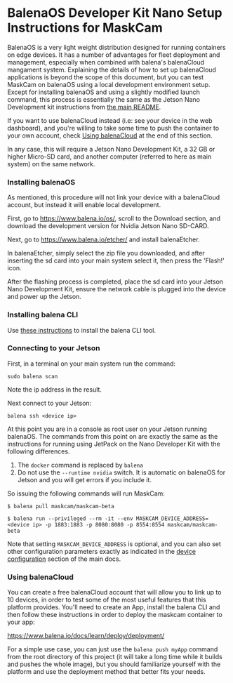 # BalenaOS Developer Kit Nano Setup Instructions for MaskCam

BalenaOS is a very light weight distribution designed for running containers on edge devices. It has a number of advantages for fleet deployment and management, especially when combined with balena's balenaCloud mangament system. Explaining the details of how to set up balenaCloud applications is beyond the scope of this document, but you can test MaskCam on balenaOS using a local development environment setup.
Except for installing balenaOS and using a slightly modified launch command, this process is essentially the same as the Jetson Nano Development kit instructions from [the main README](https://github.com/bdtinc/maskcam#running-maskcam-from-a-container-on-a-jetson-nano-developer-kit).

If you want to use balenaCloud instead (i.e: see your device in the web dashboard), and you're willing to take some time to push the container to your own account, check [Using balenaCloud](#using-balenacloud) at the end of this section.

In any case, this will require a Jetson Nano Development Kit, a 32 GB or higher Micro-SD card, and another computer (referred to here as main system) on the same network.

### Installing balenaOS
As mentioned, this procedure will not link your device with a balenaCloud account, but instead it will enable local development.

First, go to https://www.balena.io/os/, scroll to the Download section, and download the development version for Nvidia Jetson Nano SD-CARD.

Next, go to https://www.balena.io/etcher/ and install balenaEtcher.

In balenaEtcher, simply select the zip file you downloaded, and after inserting the sd card into your main system select it, then press the 'Flash!' icon.

After the flashing process is completed, place the sd card into your Jetson Nano Development Kit, ensure the network cable is plugged into the device and power up the Jetson.

### Installing balena CLI

Use [these instructions](https://github.com/balena-io/balena-cli/blob/master/INSTALL.md) to install the balena CLI tool.

### Connecting to your Jetson

First, in a terminal on your main system run the command:
```
sudo balena scan
```
Note the ip address in the result.

Next connect to your Jetson:
```
balena ssh <device ip>
```

At this point you are in a console as root user on your Jetson running balenaOS. The commands from this point on are exactly the same as the instructions for running using JetPack on the Nano Developer Kit with the following differences.
1. The `docker` command is replaced by `balena`
2. Do not use the `--runtime nvidia` switch. It is automatic on balenaOS for Jetson and you will get errors if you include it.

So issuing the following commands will run MaskCam:
```
$ balena pull maskcam/maskcam-beta

$ balena run --privileged --rm -it --env MASKCAM_DEVICE_ADDRESS=<device ip> -p 1883:1883 -p 8080:8080 -p 8554:8554 maskcam/maskcam-beta
```

Note that setting `MASKCAM_DEVICE_ADDRESS` is optional, and you can also set other configuration parameters exactly as indicated in the [device configuration](https://github.com/bdtinc/maskcam#setting-device-configuration-parameters) section of the main docs.

### Using balenaCloud
You can create a free balenaCloud account that will allow you to link up to 10 devices, in order to test some of the most useful features that this platform provides.
You'll need to create an App, install the balena CLI and then follow these instructions in order to deploy the maskcam container to your app:

https://www.balena.io/docs/learn/deploy/deployment/

For a simple use case, you can just use the `balena push myApp` command from the root directory of this project (it will take a long time while it builds and pushes the whole image), but you should familiarize yourself with the platform and use the deployment method that better fits your needs.
